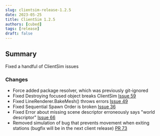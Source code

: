 ```yaml
---
slug: clientsim-release-1.2.5
date: 2023-05-25
title: ClientSim 1.2.5
authors: [cubed]
tags: [release]
draft: false
---
```

## Summary

Fixed a handful of ClientSim issues

<!-- truncate -->

### Changes
- Force added package resolver, which was previously git-ignored
- Fixed Destroying focused object breaks ClientSim [Issue 59](https://github.com/vrchat-community/ClientSim/issues/59)
- Fixed LineRenderer.BakeMesh() throws errors [Issue 49](https://github.com/vrchat-community/ClientSim/issues/49)
- Fixed Sequential Spawn Order is broken [Issue 36](https://github.com/vrchat-community/ClientSim/issues/36)
- Fixed Error about missing scene descriptor erroneously says "world descriptor" [Issue 66](https://github.com/vrchat-community/ClientSim/issues/66)
- Removed simulation of bug that prevents movement when exiting stations (bugfix will be in the next client release) [PR 73](https://github.com/vrchat-community/ClientSim/pull/73)
